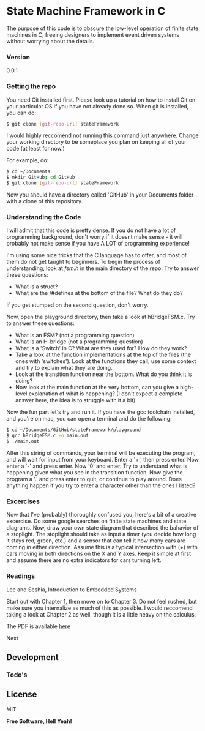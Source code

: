 State Machine Framework in C
============================

The purpose of this code is to obscure the low-level operation of finite state machines in C, freeing designers to implement event driven systems without worrying about the details. 


### Version
0.0.1

### Getting the repo

You need Git installed first. Please look up a tutorial on how to install Git on your particular OS if you have not already done so. When git is installed, you can do:

```sh
$ git clone [git-repo-url] stateFramework
```

I would highly reccomend not running this command just anywhere. Change your working directory to be someplace you plan on keeping all of your code (at least for now.)

For example, do:
```sh
$ cd ~/Documents
$ mkdir GitHub; cd GitHub
$ git clone [git-repo-url] stateFramework
```

Now you should have a directory called 'GitHub' in your Documents folder with a clone of this repository.

### Understanding the Code
I will admit that this code is pretty dense. If you do not have a lot of programming background, don't worry if it doesnt make sense - it will probably not make sense if you have A LOT of programming experience! 

I'm using some nice tricks that the C language has to offer, and most of them do not get taught to beginners. To begin the process of understanding, look at 
*fsm.h* in the main directory of the repo. Try to answer these questions:

- What is a struct?
- What are the /#defines at the bottom of the file? What do they do?

If you get stumped on the second question, don't worry.

Now, open the playground directory, then take a look at hBridgeFSM.c. Try to answer these questions:

- What is an FSM? (not a programming question)
- What is an H-bridge (not a programming question)
- What is a 'Switch' in C? What are they used for? How do they work?
- Take a look at the function implementations at the top of the files (the ones with 'switches'). Look at the functions they call, use some context and try to explain what they are doing.
- Look at the transition function near the bottom. What do you think it is doing?
- Now look at the main function at the very bottom, can you give a high-level explanation of what is happening? (I don't expect a complete answer here, the idea is to struggle with it a bit)

Now the fun part let's try and run it. If you have the gcc toolchain installed, and you're on mac, you can open a terminal and do the following:

```sh
$ cd ~/Documents/GitHub/stateFramework/playground
$ gcc hBridgeFSM.c -o main.out
$ ./main.out
```

After this string of commands, your terminal will be executing the program, and will wait for input from your keyboard. Enter a '+', then press enter. 
Now enter a '-' and press enter. Now '0' and enter. Try to understand what is happening given what you see in the transition function. Now give the program a '.' and press enter to quit, or continue to play around. Does anything happen if you try to enter a character other than the ones I listed?

### Excercises

Now that I've (probably) thoroughly confused you, here's a bit of a creative excercise. Do some google searches on finite state machines and state diagrams. Now, draw your own state diagram that described the bahavior of a stoplight. The stoplight should take as input a timer (you decide how long it stays red, green, etc.) and a sensor that can tell it how many cars are coming in either direction. Assume this is a typical intersection with (+) with cars moving in both directions on the X and Y axes. Keep it simple at first and assume there are no extra indicators for cars turning left.

### Readings 
Lee and Seshia, Introduction to Embedded Systems

Start out with Chapter 1, then move on to Chapter 3. Do not feel rushed, but make sure you internalize as much of this as possible. I would reccomend taking a look at Chapter 2 as well, though it is a little heavy on the calculus.

The PDF is available [here](http://leeseshia.org)

Next
## Development

### Todo's


License
----

MIT

**Free Software, Hell Yeah!**
